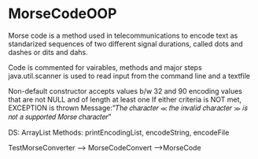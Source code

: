 # MorseCodeOOP

Morse code is a method used in telecommunications to encode text as standarized sequences of two different signal durations, called dots and dashes or dits and dahs.

Code is commented for vairables, methods and major steps
java.util.scanner is used to read input from the command line and a textfile

Non-default constructor accepts values b/w 32 and 90 encoding values that are not NULL and of length at least one
If either criteria is NOT met, EXCEPTION is thrown
Message:”𝑇h𝑒 𝑐h𝑎𝑟𝑎𝑐𝑡𝑒𝑟 ≪ 𝑡h𝑒 𝑖𝑛𝑣𝑎𝑙𝑖𝑑 𝑐h𝑎𝑟𝑎𝑐𝑡𝑒𝑟 ≫ 𝑖𝑠 𝑛𝑜𝑡 𝑎 𝑠𝑢𝑝𝑝𝑜𝑟𝑡𝑒𝑑 𝑀𝑜𝑟𝑠𝑒 𝑐h𝑎𝑟𝑎𝑐𝑡𝑒𝑟”

DS: ArrayList
Methods: printEncodingList, encodeString, encodeFile

TestMorseConverter --> MorseCodeConvert -->MorseCode
